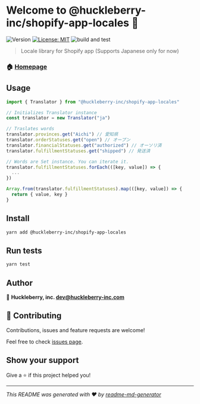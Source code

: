 # Welcome to @huckleberry-inc/shopify-app-locales 👋
![Version](https://img.shields.io/badge/version-0.1.1-blue.svg?cacheSeconds=2592000)
[![License: MIT](https://img.shields.io/badge/License-MIT-yellow.svg)](#)
![build and test](https://github.com/huckleberry-inc/shopify-app-locales/workflows/build%20and%20test/badge.svg)

> Locale library for Shopify app (Supports Japanese only for now)

### 🏠 [Homepage](https://github.com/huckleberry-inc/shopify-app-locales)

## Usage

```ts
import { Translator } from "@huckleberry-inc/shopify-app-locales"

// Initializes Translator instance
const translator = new Translator("ja")

// Traslates words
translator.provinces.get("Aichi") // 愛知県
translator.orderStatuses.get("open") // オープン
translator.financialStatuses.get("authorized") // オーソリ済
translator.fulfillmentStatuses.get("shipped") // 発送済

// Words are Set instance. You can iterate it.
translator.fulfillmentStatuses.forEach(([key, value]) => {
  ...
})

Array.from(translator.fulfillmentStatuses).map(([key, value]) => {
  return { value, key }
}
```

## Install

```sh
yarn add @huckleberry-inc/shopify-app-locales
```

## Run tests

```sh
yarn test
```

## Author

👤 **Huckleberry, inc. <dev@huckleberry-inc.com>**


## 🤝 Contributing

Contributions, issues and feature requests are welcome!

Feel free to check [issues page](https://github.com/huckleberry-inc/shopify-app-locales/issues). 

## Show your support

Give a ⭐️ if this project helped you!


***
_This README was generated with ❤️ by [readme-md-generator](https://github.com/kefranabg/readme-md-generator)_